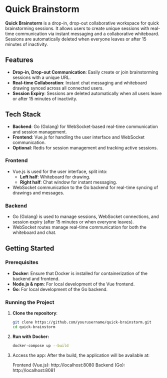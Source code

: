 # Quick Brainstorm

**Quick Brainstorm** is a drop-in, drop-out collaborative workspace for quick brainstorming sessions. It allows users to create unique sessions with real-time communication via instant messaging and a collaborative whiteboard. Sessions are automatically deleted when everyone leaves or after 15 minutes of inactivity.

## Features

- **Drop-in, Drop-out Communication**: Easily create or join brainstorming sessions with a unique URL.
- **Real-time Collaboration**: Instant chat messaging and whiteboard drawing synced across all connected users.
- **Session Expiry**: Sessions are deleted automatically when all users leave or after 15 minutes of inactivity.

## Tech Stack

- **Backend**: Go (Golang) for WebSocket-based real-time communication and session management.
- **Frontend**: Vue.js for handling the user interface and WebSocket communication.
- **Optional**: Redis for session management and tracking active sessions.


### Frontend

- Vue.js is used for the user interface, split into:
  - **Left half**: Whiteboard for drawing.
  - **Right half**: Chat window for instant messaging.
- WebSocket communication to the Go backend for real-time syncing of drawings and messages.

### Backend

- Go (Golang) is used to manage sessions, WebSocket connections, and session expiry (after 15 minutes or when everyone leaves).
- WebSocket routes manage real-time communication for both the whiteboard and chat.

## Getting Started

### Prerequisites

- **Docker**: Ensure that Docker is installed for containerization of the backend and frontend.
- **Node.js & npm**: For local development of the Vue frontend.
- **Go**: For local development of the Go backend.

### Running the Project

1. **Clone the repository**:
   ```bash
   git clone https://github.com/yourusername/quick-brainstorm.git
   cd quick-brainstorm 
2. **Run with Docker:**
   ```bash
   docker-compose up --build
   ```
3. Access the app: After the build, the application will be available at:

    Frontend (Vue.js): http://localhost:8080
    Backend (Go): http://localhost:8081
